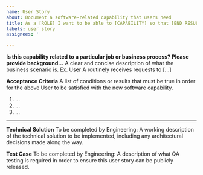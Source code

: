 ```yaml
---
name: User Story
about: Document a software-related capability that users need
title: As a [ROLE] I want to be able to [CAPABILITY] so that [END RESULT]
labels: user story
assignees: ''

---
```


**Is this capability related to a particular job or business process? Please provide background...**
A clear and concise description of what the business scenario is. Ex. User A routinely receives requests to [...]


**Acceptance Criteria**
A list of conditions or results that must be true in order for the above User to be satisfied with the new software capability.  

1. ...
2. ...
3. ...

---

**Technical Solution**
To be completed by Engineering: A working description of the technical solution to be implemented, including any architectural decisions made along the way.

**Test Case**
To be completed by Engineering: A description of what QA testing is required in order to ensure this user story can be publicly released.
